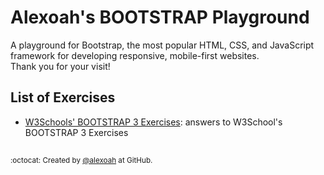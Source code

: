 # Alexoah's BOOTSTRAP Playground
A playground for Bootstrap, the most popular HTML, CSS, and JavaScript framework for developing responsive, mobile-first websites.  
Thank you for your visit!

## List of Exercises
* [W3Schools' BOOTSTRAP 3 Exercises](./W3School-BS3Exercises): answers to W3School's BOOTSTRAP 3 Exercises

##
<sup>:octocat: Created by [@alexoah](http://github.com/alexoah) at GitHub.</sup>

